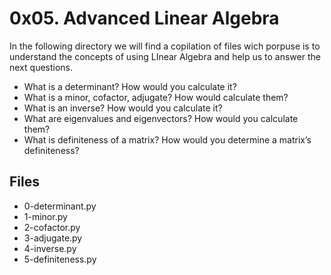 # 0x05. Advanced Linear Algebra

In the following directory we will find a copilation of files wich porpuse is to understand the concepts of using LInear Algebra and help us to answer the next questions.
-   What is a determinant? How would you calculate it?
-   What is a minor, cofactor, adjugate? How would calculate them?
-   What is an inverse? How would you calculate it?
-   What are eigenvalues and eigenvectors? How would you calculate them?
-   What is definiteness of a matrix? How would you determine a matrix’s definiteness?
## Files
 - 0-determinant.py
 - 1-minor.py
 - 2-cofactor.py
 - 3-adjugate.py
 - 4-inverse.py
 - 5-definiteness.py
